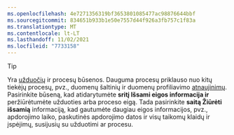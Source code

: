 ```yaml
---
ms.openlocfilehash: 4e7271356319bf3653801085477ac98876644bbf
ms.sourcegitcommit: 834651b933b1e50e7557d44f926a3fb757c1f83a
ms.translationtype: MT
ms.contentlocale: lt-LT
ms.lasthandoff: 11/02/2021
ms.locfileid: "7733158"
---
```

> [!TIP] 
> Yra [užduočių](../audience-insights/system.md#status-definitions) ir procesų būsenos. Dauguma procesų priklauso nuo kitų tiekėjų procesų, pvz., duomenų šaltinių ir duomenų profiliavimo [atnaujinimų](../audience-insights/system.md#refresh-processes). Pasirinkite būseną, kad atidarytumėte **sritį Išsami eigos informacija ir** peržiūrėtumėte užduoties arba proceso eigą. Tada pasirinkite **saitą Žiūrėti išsamią** informaciją, kad gautumėte daugiau eigos informacijos, pvz., apdorojimo laiko, paskutinės apdorojimo datos ir visų taikomų klaidų ir įspėjimų, susijusių su užduotimi ar procesu.
